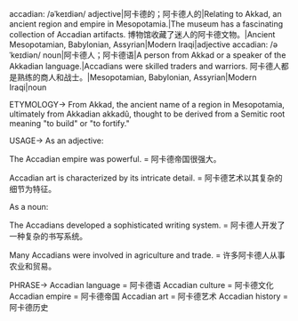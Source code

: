 accadian: /əˈkeɪdiən/
adjective|阿卡德的；阿卡德人的|Relating to Akkad, an ancient region and empire in Mesopotamia.|The museum has a fascinating collection of Accadian artifacts.  博物馆收藏了迷人的阿卡德文物。|Ancient Mesopotamian, Babylonian, Assyrian|Modern Iraqi|adjective
accadian: /əˈkeɪdiən/
noun|阿卡德人；阿卡德语|A person from Akkad or a speaker of the Akkadian language.|Accadians were skilled traders and warriors. 阿卡德人都是熟练的商人和战士。|Mesopotamian, Babylonian, Assyrian|Modern Iraqi|noun


ETYMOLOGY->
From Akkad, the ancient name of a region in Mesopotamia, ultimately from Akkadian akkadû, thought to be derived from a Semitic root meaning "to build" or "to fortify."

USAGE->
As an adjective:

The Accadian empire was powerful. =  阿卡德帝国很强大。

Accadian art is characterized by its intricate detail. = 阿卡德艺术以其复杂的细节为特征。


As a noun:

The Accadians developed a sophisticated writing system. = 阿卡德人开发了一种复杂的书写系统。

Many Accadians were involved in agriculture and trade. = 许多阿卡德人从事农业和贸易。


PHRASE->
Accadian language = 阿卡德语
Accadian culture = 阿卡德文化
Accadian empire = 阿卡德帝国
Accadian art = 阿卡德艺术
Accadian history = 阿卡德历史
